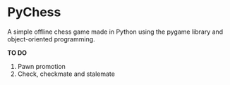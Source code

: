 PyChess
=======

A simple offline chess game made in Python using the pygame library and object-oriented programming.

**TO DO**
1. Pawn promotion
2. Check, checkmate and stalemate
